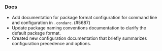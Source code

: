 ### Docs

* Add documentation for package format configuration for command line and configuration in `.condarc`. (#5687)
* Update package naming conventions documentation to clarify the default package format.
* Created new configuration documentation that briefly summarizes configuration precedence and options.
